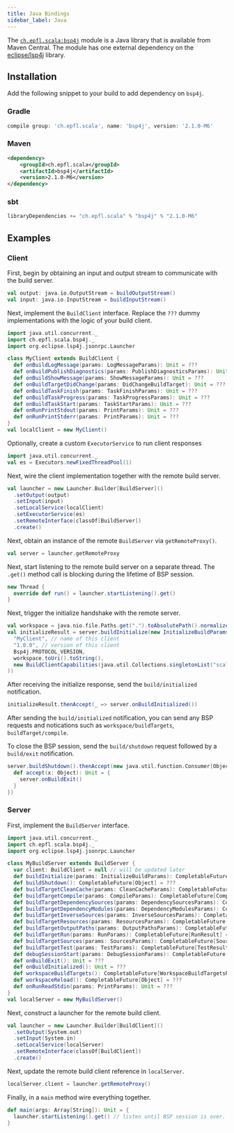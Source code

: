 ```yaml
---
title: Java Bindings
sidebar_label: Java
---
```


The
[`ch.epfl.scala:bsp4j`](https://mvnrepository.com/artifact/ch.epfl.scala/bsp4j)
module is a Java library that is available from Maven Central. The module has
one external dependency on the [eclipse/lsp4j](https://github.com/eclipse/lsp4j)
library.

## Installation

Add the following snippet to your build to add dependency on `bsp4j`.

### Gradle

```groovy
compile group: 'ch.epfl.scala', name: 'bsp4j', version: '2.1.0-M6'
```

### Maven

```xml
<dependency>
    <groupId>ch.epfl.scala</groupId>
    <artifactId>bsp4j</artifactId>
    <version>2.1.0-M6</version>
</dependency>
```

### sbt

```scala
libraryDependencies += "ch.epfl.scala" % "bsp4j" % "2.1.0-M6"
```

## Examples

### Client

First, begin by obtaining an input and output stream to communicate with the
build server.

```scala
val output: java.io.OutputStream = buildOutputStream()
val input: java.io.InputStream = buildInputStream()
```

Next, implement the `BuildClient` interface. Replace the `???` dummy
implementations with the logic of your build client.

```scala
import java.util.concurrent._
import ch.epfl.scala.bsp4j._
import org.eclipse.lsp4j.jsonrpc.Launcher

class MyClient extends BuildClient {
  def onBuildLogMessage(params: LogMessageParams): Unit = ???
  def onBuildPublishDiagnostics(params: PublishDiagnosticsParams): Unit = ???
  def onBuildShowMessage(params: ShowMessageParams): Unit = ???
  def onBuildTargetDidChange(params: DidChangeBuildTarget): Unit = ???
  def onBuildTaskFinish(params: TaskFinishParams): Unit = ???
  def onBuildTaskProgress(params: TaskProgressParams): Unit = ???
  def onBuildTaskStart(params: TaskStartParams): Unit = ???
  def onRunPrintStdout(params: PrintParams): Unit = ???
  def onRunPrintStderr(params: PrintParams): Unit = ???
}
val localClient = new MyClient()
```

Optionally, create a custom `ExecutorService` to run client responses

```scala
import java.util.concurrent._
val es = Executors.newFixedThreadPool(1)
```

Next, wire the client implementation together with the remote build server.

```scala
val launcher = new Launcher.Builder[BuildServer]()
  .setOutput(output)
  .setInput(input)
  .setLocalService(localClient)
  .setExecutorService(es)
  .setRemoteInterface(classOf[BuildServer])
  .create()
```

Next, obtain an instance of the remote `BuildServer` via `getRemoteProxy()`.

```scala
val server = launcher.getRemoteProxy
```

Next, start listening to the remote build server on a separate thread. The
`.get()` method call is blocking during the lifetime of BSP session.

```scala
new Thread {
  override def run() = launcher.startListening().get()
}
```

Next, trigger the initialize handshake with the remote server.

```scala
val workspace = java.nio.file.Paths.get(".").toAbsolutePath().normalize()
val initializeResult = server.buildInitialize(new InitializeBuildParams(
  "MyClient", // name of this client
  "1.0.0", // version of this client
  Bsp4j.PROTOCOL_VERSION,
  workspace.toUri().toString(),
  new BuildClientCapabilities(java.util.Collections.singletonList("scala"))
))
```

After receiving the initialize response, send the `build/initialized`
notification.

```scala
initializeResult.thenAccept(_ => server.onBuildInitialized())
```

After sending the `build/initialized` notification, you can send any BSP
requests and notications such as `workspace/buildTargets`,
`buildTarget/compile`.

To close the BSP session, send the `build/shutdown` request followed by a
`build/exit` notification.

```scala
server.buildShutdown().thenAccept(new java.util.function.Consumer[Object] {
  def accept(x: Object): Unit = {
    server.onBuildExit()
  }
})

```

### Server

First, implement the `BuildServer` interface.

```scala
import java.util.concurrent._
import ch.epfl.scala.bsp4j._
import org.eclipse.lsp4j.jsonrpc.Launcher

class MyBuildServer extends BuildServer {
  var client: BuildClient = null // will be updated later
  def buildInitialize(params: InitializeBuildParams): CompletableFuture[InitializeBuildResult] = ???
  def buildShutdown(): CompletableFuture[Object] = ???
  def buildTargetCleanCache(params: CleanCacheParams): CompletableFuture[CleanCacheResult] = ???
  def buildTargetCompile(params: CompileParams): CompletableFuture[CompileResult] = ???
  def buildTargetDependencySources(params: DependencySourcesParams): CompletableFuture[DependencySourcesResult] = ???
  def buildTargetDependencyModules(params: DependencyModulesParams): CompletableFuture[DependencyModulesResult] = ???
  def buildTargetInverseSources(params: InverseSourcesParams): CompletableFuture[InverseSourcesResult] = ???
  def buildTargetResources(params: ResourcesParams): CompletableFuture[ResourcesResult] = ???
  def buildTargetOutputPaths(params: OutputPathsParams): CompletableFuture[OutputPathsResult] = ???
  def buildTargetRun(params: RunParams): CompletableFuture[RunResult] = ???
  def buildTargetSources(params: SourcesParams): CompletableFuture[SourcesResult] = ???
  def buildTargetTest(params: TestParams): CompletableFuture[TestResult] = ???
  def debugSessionStart(params: DebugSessionParams): CompletableFuture[DebugSessionAddress] = ???
  def onBuildExit(): Unit = ???
  def onBuildInitialized(): Unit = ???
  def workspaceBuildTargets(): CompletableFuture[WorkspaceBuildTargetsResult] = ???
  def workspaceReload(): CompletableFuture[Object] = ???
  def onRunReadStdin(params: PrintParams): Unit = ???
}
val localServer = new MyBuildServer()
```

Next, construct a launcher for the remote build client.

```scala
val launcher = new Launcher.Builder[BuildClient]()
  .setOutput(System.out)
  .setInput(System.in)
  .setLocalService(localServer)
  .setRemoteInterface(classOf[BuildClient])
  .create()
```

Next, update the remote build client reference in `localServer`.

```scala
localServer.client = launcher.getRemoteProxy()
```

Finally, in a `main` method wire everything together.

```scala
def main(args: Array[String]): Unit = {
  launcher.startListening().get() // listen until BSP session is over.
}
```
